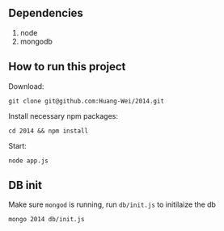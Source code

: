 ## Dependencies

1. node
2. mongodb

## How to run this project

Download:
```
git clone git@github.com:Huang-Wei/2014.git
```

Install necessary npm packages:
```
cd 2014 && npm install
```

Start:
```
node app.js
```

## DB init

Make sure `mongod` is running, run `db/init.js` to initilaize the db
```
mongo 2014 db/init.js
```